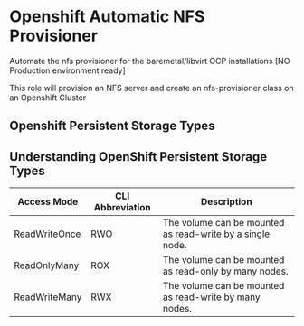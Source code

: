 # Openshift Automatic NFS Provisioner

Automate the nfs provisioner for the baremetal/libvirt OCP installations [NO Production environment ready]

This role will provision an NFS server and create an nfs-provisioner class on an Openshift Cluster

## Openshift Persistent Storage Types

Understanding OpenShift Persistent Storage Types
------------------------------------------------
Access Mode  |  CLI Abbreviation  | Description
--|---|--
ReadWriteOnce  |  RWO  | The volume can be mounted as read-write by a single node.
ReadOnlyMany  | ROX  | The volume can be mounted as read-only by many nodes.
ReadWriteMany  | RWX  | The volume can be mounted as read-write by many nodes.

